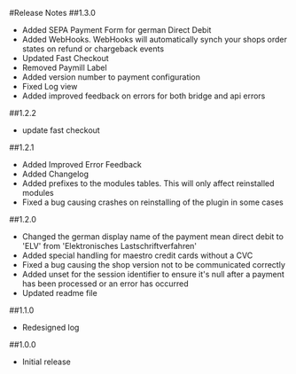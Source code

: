 #Release Notes
##1.3.0
* Added SEPA Payment Form for german Direct Debit
* Added WebHooks. WebHooks will automatically synch your shops order states on refund or chargeback events
* Updated Fast Checkout
* Removed Paymill Label
* Added version number to payment configuration
* Fixed Log view
* Added improved feedback on errors for both bridge and api errors

##1.2.2
- update fast checkout

##1.2.1
- Added Improved Error Feedback
- Added Changelog
- Added prefixes to the modules tables. This will only affect reinstalled modules
- Fixed a bug causing crashes on reinstalling of the plugin in some cases

##1.2.0
- Changed the german display name of the payment mean direct debit to 'ELV' from 'Elektronisches Lastschriftverfahren'
- Added special handling for maestro credit cards without a CVC
- Fixed a bug causing the shop version not to be communicated correctly
- Added unset for the session identifier to ensure it's null after a payment has been processed or an error has occurred
- Updated readme file

##1.1.0
- Redesigned log

##1.0.0
- Initial release